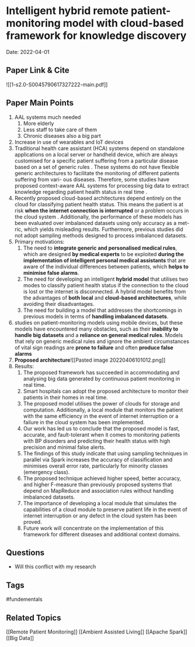 # Intelligent hybrid remote patient-monitoring model with cloud-based framework for knowledge discovery

Date: 2022-04-01

## Paper Link & Cite
![[1-s2.0-S0045790617327222-main.pdf]]

## Paper Main Points
1. AAL systems much needed
	1. More elderly
	2. Less staff to take care of them
	3. Chronic diseases also a big part
2. Increase in use of wearables and IoT devices
3. Traditional health care assistant (HCA) systems depend on standalone applications on a local server or handheld device, which are always customised for a specific patient suffering from a particular disease based on a set of generic rules . These systems do not have flexible generic architectures to facilitate the monitoring of different patients suffering from vari- ous diseases. Therefore, some studies have proposed context-aware AAL systems for processing big data to extract knowledge regarding patient health status in real time  . 
4. Recently proposed cloud-based architectures depend entirely on the cloud for classifying patient health status. This means the patient is at risk **when the internet connection is interrupted** or a problem occurs in the cloud system . Additionally, the performance of these models has been evaluated over imbalanced datasets using only accuracy as a met- ric, which yields misleading results. Furthermore, previous studies did not adopt sampling methods designed to process imbalanced datasets.
5. Primary motivations:
	1. The need to **integrate generic and personalised medical rules**, which are designed **by medical experts** to be exploited **during the implementation of intelligent personal medical assistants** that are aware of the individual differences between patients, which **helps to minimise false alarms**. 
	2. The need for developing an intelligent **hybrid model** that utilises two modes to classify patient health status if the connection to the cloud is lost or the internet is disconnected. A hybrid model benefits from the advantages of **both local** and **cloud-based architectures**, while avoiding their disadvantages. 
	3. The need for building a model that addresses the shortcomings in previous models in terms of **handling imbalanced datasets**.
6. studies on patient-monitoring models using mobile devices, but these models have encountered many obstacles, such as their **inability to handle big datasets** and a **reliance on general medical rules**. Models that rely on generic medical rules and ignore the ambient circumstances of vital sign readings are **prone to failure** and often **produce false alarms**
7. **Proposed architecture**![[Pasted image 20220406101012.png]]
8. Results:
	1. The proposed framework has succeeded in accommodating and analysing big data generated by continuous patient monitoring in real time.
	2.  Smart hospitals can adopt the proposed architecture to monitor their patients in their homes in real time. 
	3. The proposed model utilises the power of clouds for storage and computation. Additionally, a local module that monitors the patient with the same efficiency in the event of internet interruption or a failure in the cloud system has been implemented. 
	4. Our work has led us to conclude that the proposed model is fast, accurate, and fault-tolerant when it comes to monitoring patients with BP disorders and predicting their health status with high precision and minimal false alerts.
	5. The findings of this study indicate that using sampling techniques in parallel via Spark increases the accuracy of classification and minimises overall error rate, particularly for minority classes (emergency class).
	6. The proposed technique achieved higher speed, better accuracy, and higher F-measure than previously proposed systems that depend on MapReduce and association rules without handling imbalanced datasets. 
	7. The importance of developing a local module that simulates the capabilities of a cloud module to preserve patient life in the event of internet interruption or any defect in the cloud system has been proved.
	8. Future work will concentrate on the implementation of this framework for different diseases and additional context domains.
## Questions
- Will this conflict with my research

## Tags
#fundementals 

## Related Topics
[[Remote Patient Monitoring]]
[[Ambient Assisted Living]]
[[Apache Spark]]
[[Big Data]]
